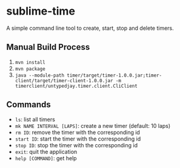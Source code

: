 # sublime-time
A simple command line tool to create, start, stop and delete timers.

## Manual Build Process
1. `mvn install`
1. `mvn package`
1. `java --module-path timer/target/timer-1.0.0.jar;timer-client/target/timer-client-1.0.0.jar -m timerclient/untypedjay.timer.client.CliClient`

## Commands
* `ls`: list all timers
* `mk NAME INTERVAL [LAPS]`: create a new timer (default: 10 laps)
* `rm ID`: remove the timer with the corresponding id
* `start ID`: start the timer with the corresponding id
* `stop ID`: stop the timer with the corresponding id
* `exit`: quit the application
* `help [COMMAND]`: get help